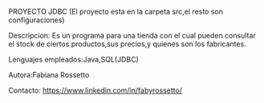 PROYECTO JDBC
(El proyecto esta en la carpeta src,el resto son configuraciones)

Descripcion: Es un programa para una tienda con el cual pueden consultar el stock de ciertos productos,sus precios,y quienes son los fabricantes.

Lenguajes empleados:Java,SQL(JDBC)

Autora:Fabiana Rossetto

Contacto: https://www.linkedin.com/in/fabyrossetto/
